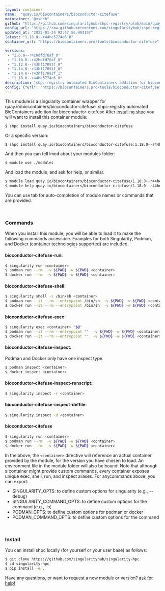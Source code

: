 ```yaml
---
layout: container
name:  "quay.io/biocontainers/bioconductor-citefuse"
maintainer: "@vsoch"
github: "https://github.com/singularityhub/shpc-registry/blob/main/quay.io/biocontainers/bioconductor-citefuse/container.yaml"
config_url: "https://raw.githubusercontent.com/singularityhub/shpc-registry/main/quay.io/biocontainers/bioconductor-citefuse/container.yaml"
updated_at: "2025-01-24 02:47:56.493197"
latest: "1.18.0--r44he5774e6_0"
container_url: "https://biocontainers.pro/tools/bioconductor-citefuse"

versions:
 - "1.6.0--r41hdfd78af_0"
 - "1.10.0--r42hdfd78af_0"
 - "1.12.0--r43hf17093f_0"
 - "1.14.0--r43hf17093f_0"
 - "1.14.0--r43hf17093f_1"
 - "1.18.0--r44he5774e6_0"
description: "shpc-registry automated BioContainers addition for bioconductor-citefuse"
config: {"url": "https://biocontainers.pro/tools/bioconductor-citefuse", "maintainer": "@vsoch", "description": "shpc-registry automated BioContainers addition for bioconductor-citefuse", "latest": {"1.18.0--r44he5774e6_0": "sha256:ccbd7effb8f9c275ec544758966415e1dd769082add6e854bda90729e8956b08"}, "tags": {"1.6.0--r41hdfd78af_0": "sha256:f0e5b6e5804e01e6cdff7103011d7b54f81f1ef9ef13236251037ee0b92bc5eb", "1.10.0--r42hdfd78af_0": "sha256:35f4604b32d4c3363c9173bc3e887b2f6f5dfc8e9b1f85cc1badac6c48f1bfc6", "1.12.0--r43hf17093f_0": "sha256:4722461050e96afeae8f4c5af29e1fc22a3d6aa07ed8a0f4d7e9a4fed37942e2", "1.14.0--r43hf17093f_0": "sha256:7213604411d765501de56681dd8f8ac49329689d6a463a3bfe1c310496e683ac", "1.14.0--r43hf17093f_1": "sha256:25bf404d8113e07c350dedf1b6c68e48cd740f23cb72e6d8dfa20f36a7e15c9d", "1.18.0--r44he5774e6_0": "sha256:ccbd7effb8f9c275ec544758966415e1dd769082add6e854bda90729e8956b08"}, "docker": "quay.io/biocontainers/bioconductor-citefuse"}
---
```


This module is a singularity container wrapper for quay.io/biocontainers/bioconductor-citefuse.
shpc-registry automated BioContainers addition for bioconductor-citefuse
After [installing shpc](#install) you will want to install this container module:


```bash
$ shpc install quay.io/biocontainers/bioconductor-citefuse
```

Or a specific version:

```bash
$ shpc install quay.io/biocontainers/bioconductor-citefuse:1.18.0--r44he5774e6_0
```

And then you can tell lmod about your modules folder:

```bash
$ module use ./modules
```

And load the module, and ask for help, or similar.

```bash
$ module load quay.io/biocontainers/bioconductor-citefuse/1.18.0--r44he5774e6_0
$ module help quay.io/biocontainers/bioconductor-citefuse/1.18.0--r44he5774e6_0
```

You can use tab for auto-completion of module names or commands that are provided.

<br>

### Commands

When you install this module, you will be able to load it to make the following commands accessible.
Examples for both Singularity, Podman, and Docker (container technologies supported) are included.

#### bioconductor-citefuse-run:

```bash
$ singularity run <container>
$ podman run --rm  -v ${PWD} -w ${PWD} <container>
$ docker run --rm  -v ${PWD} -w ${PWD} <container>
```

#### bioconductor-citefuse-shell:

```bash
$ singularity shell -s /bin/sh <container>
$ podman run --it --rm --entrypoint /bin/sh  -v ${PWD} -w ${PWD} <container>
$ docker run --it --rm --entrypoint /bin/sh  -v ${PWD} -w ${PWD} <container>
```

#### bioconductor-citefuse-exec:

```bash
$ singularity exec <container> "$@"
$ podman run --it --rm --entrypoint ""  -v ${PWD} -w ${PWD} <container> "$@"
$ docker run --it --rm --entrypoint ""  -v ${PWD} -w ${PWD} <container> "$@"
```

#### bioconductor-citefuse-inspect:

Podman and Docker only have one inspect type.

```bash
$ podman inspect <container>
$ docker inspect <container>
```

#### bioconductor-citefuse-inspect-runscript:

```bash
$ singularity inspect -r <container>
```

#### bioconductor-citefuse-inspect-deffile:

```bash
$ singularity inspect -d <container>
```



#### bioconductor-citefuse

```bash
$ singularity run <container>
$ podman run --rm  -v ${PWD} -w ${PWD} <container>
$ docker run --rm  -v ${PWD} -w ${PWD} <container>
```


In the above, the `<container>` directive will reference an actual container provided
by the module, for the version you have chosen to load. An environment file in the
module folder will also be bound. Note that although a container
might provide custom commands, every container exposes unique exec, shell, run, and
inspect aliases. For anycommands above, you can export:

 - SINGULARITY_OPTS: to define custom options for singularity (e.g., --debug)
 - SINGULARITY_COMMAND_OPTS: to define custom options for the command (e.g., -b)
 - PODMAN_OPTS: to define custom options for podman or docker
 - PODMAN_COMMAND_OPTS: to define custom options for the command

<br>

### Install

You can install shpc locally (for yourself or your user base) as follows:

```bash
$ git clone https://github.com/singularityhub/singularity-hpc
$ cd singularity-hpc
$ pip install -e .
```

Have any questions, or want to request a new module or version? [ask for help!](https://github.com/singularityhub/singularity-hpc/issues)